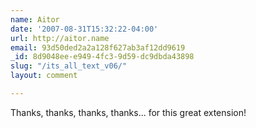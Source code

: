 ```yaml
---
name: Aitor
date: '2007-08-31T15:32:22-04:00'
url: http://aitor.name
email: 93d50ded2a2a128f627ab3af12dd9619
_id: 8d9048ee-e949-4fc3-9d59-dc9dbda43898
slug: "/its_all_text_v06/"
layout: comment

---
```


Thanks, thanks, thanks, thanks... for this great extension!
